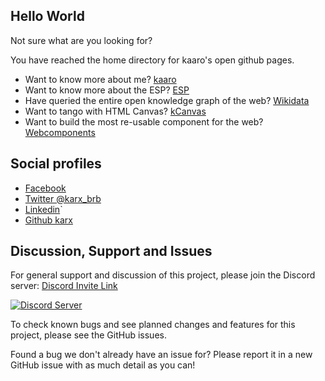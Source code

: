 ## Hello World
Not sure what are you looking for?

You have reached the home directory for kaaro's open github pages.
* Want to know more about me? [kaaro](/kaaro)
* Want to know more about the ESP? [ESP](/ESP)
* Have queried the entire open knowledge graph of the web? [Wikidata](/Wikidata)
* Want to tango with HTML Canvas? [kCanvas](/kCanvas)
* Want to build the most re-usable component for the web? [Webcomponents](/WebComponents)

## Social profiles
* [Facebook](https://www.facebook.com/karx01)
* [Twitter @karx_brb](https://twitter.com/karx_brb)
* [Linkedin](https://www.linkedin.com/in/karx01/)`
* [Github karx](https://github.com/karx)


## Discussion, Support and Issues
For general support and discussion of this project, please join the Discord server: [Discord Invite Link](https://discord.gg/B2cERQ5)

[![Discord Server](https://discordapp.com/api/guilds/552881714196774953/widget.png?style=banner2)](https://discord.gg/B2cERQ5)

To check known bugs and see planned changes and features for this project, please see the GitHub issues.

Found a bug we don't already have an issue for? Please report it in a new GitHub issue with as much detail as you can!
